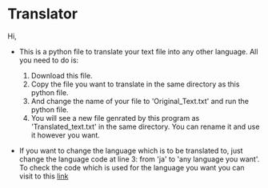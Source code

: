 <h1>Translator</h1>
Hi,
<ul>
  <li>
    <p>This is a python file to translate your text file into any other language. All you need to do is:</p>
     <ol>
       <li>Download this file.</li>
       <li>Copy the file you want to translate in the same directory as this python file.</li>
       <li>And change the name of your file to 'Original_Text.txt' and run the python file.</li>
       <li>You will see a new file genrated by this program as 'Translated_text.txt' in the same directory. You can rename it and use it however you want.</li>
     </ol>
  </li>
  <li>
    <p>If you want to change the language which is to be translated to, just change the language code at line 3: from 'ja' to 'any language you want'. To check the code which is used for the language you want you can visit to this <a href="https://devguide.python.org/documentation/translating/" target=_blank>link </a> </p>
  </li>
</ul>
